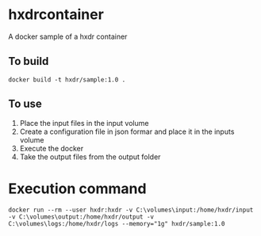 # hxdrcontainer

A docker sample of a hxdr container

## To build
```
docker build -t hxdr/sample:1.0 .
```

## To use

1) Place the input files in the input volume
2) Create a configuration file in json formar and place it in the inputs volume
2) Execute the docker
3) Take the output files from the output folder

# Execution command
```
docker run --rm --user hxdr:hxdr -v C:\volumes\input:/home/hxdr/input -v C:\volumes\output:/home/hxdr/output -v C:\volumes\logs:/home/hxdr/logs --memory="1g" hxdr/sample:1.0  
```